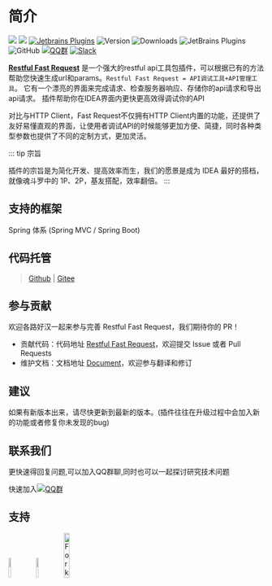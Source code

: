 # 简介
[![](https://badgen.net/badge/Github/fast-request/21D789?icon=github)](https://github.com/kings1990/fast-request)
[![](https://img.shields.io/static/v1?label=Gitee&message=fast-request&color=FF318C&logo=gitee)](https://gitee.com/kings/fast-request)
[![Jetbrains Plugins][plugin-img]][plugin]
![Version](https://img.shields.io/jetbrains/plugin/v/16988?logo=IntelliJ%20IDEA)
![Downloads](https://img.shields.io/jetbrains/plugin/d/16988?color=FE2857)
![JetBrains Plugins](https://img.shields.io/jetbrains/plugin/r/rating/16988)
![GitHub](https://img.shields.io/github/license/kings1990/fast-request?color=087CFA)
[![QQ群](https://img.shields.io/badge/chat-QQ群:754131222-46BC99.svg?logo=Tencent%20QQ)](https://qm.qq.com/cgi-bin/qm/qr?k=1OEJ5QST4zoEUv0x0OvOmC3TUfAIZXAO)
[![Slack](https://img.shields.io/badge/Slack-%23Fast--Request-DD1265?logo=Slack)](https://fastrequest.slack.com)

[**Restful Fast Request**](https://plugins.jetbrains.com/plugin/16988-fast-request)  是一个强大的restful api工具包插件，可以根据已有的方法帮助您快速生成url和params。`Restful Fast Request = API调试工具+API管理工具`。
它有一个漂亮的界面来完成请求、检查服务器响应、存储你的api请求和导出api请求。
插件帮助你在IDEA界面内更快更高效得调试你的API

对比与HTTP Client，Fast Request不仅拥有HTTP Client内置的功能，还提供了友好易懂直观的界面，让使用者调试API的时候能够更加方便、简捷，同时各种类型参数也提供了不同的定制方式，更加灵活。

::: tip 宗旨
  
插件的宗旨是为简化开发、提高效率而生，我们的愿景是成为 IDEA 最好的搭档，就像魂斗罗中的 1P、2P，基友搭配，效率翻倍。
:::


## 支持的框架
Spring 体系 (Spring MVC / Spring Boot)


## 代码托管
> [Github](https://github.com/kings1990/fast-request) | [Gitee](https://gitee.com/kings/fast-request)

## 参与贡献
欢迎各路好汉一起来参与完善 Restful Fast Request，我们期待你的 PR！
* 贡献代码：代码地址 [Restful Fast Request](https://github.com/kings1990/fast-request)，欢迎提交 Issue 或者 Pull Requests
* 维护文档：文档地址 [Document](https://github.com/kings1990/restful-fast-request-doc)，欢迎参与翻译和修订

## 建议
如果有新版本出来，请尽快更新到最新的版本。(插件往往在升级过程中会加入新的功能或者修复你未发现的bug)

## 联系我们
更快速得回复问题,可以加入QQ群聊,同时也可以一起探讨研究技术问题

快速加入[![QQ群](https://img.shields.io/badge/chat-QQ群:754131222-46BC99.svg?logo=Tencent%20QQ)](https://qm.qq.com/cgi-bin/qm/qr?k=1OEJ5QST4zoEUv0x0OvOmC3TUfAIZXAO)

## 支持
<a href="https://www.jetbrains.com"><img src="https://resources.jetbrains.com/storage/products/company/brand/logos/jb_beam.svg" width = "10%" /></a>
<a href="https://www.jetbrains.com/idea"><img src="https://resources.jetbrains.com/storage/products/company/brand/logos/IntelliJ_IDEA_icon.svg" width = "10%" /></a>
<a href='https://gitee.com/kings/fast-request'><img src='https://gitee.com/kings/fast-request/widgets/widget_3.svg' width = "15%" alt='Fork me on Gitee'></img></a>

[plugin]: https://plugins.jetbrains.com/plugin/16988
[plugin-img]: https://img.shields.io/badge/plugin-Restful_Fast_Request-x.svg?logo=IntelliJ%20IDEA